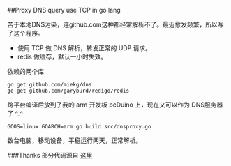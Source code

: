 ##Proxy DNS query use TCP in go lang

苦于本地DNS污染，连github.com这种都经常解析不了。最近愈发频繁，所以写了这个程序。

- 使用 TCP 做 DNS 解析，转发正常的 UDP 请求。
- redis 做缓存，默认一小时失效。

依赖的两个库

    go get github.com/miekg/dns
    go get github.com/garyburd/redigo/redis

跨平台编译后放到了我的 arm 开发板 pcDuino 上，现在又可以作为 DNS服务器 了 ^_^

    GOOS=linux GOARCH=arm go build src/dnsproxy.go

数台电脑，移动设备，平稳运行两天，正常解析。

###Thanks
部分代码源自 [这里](https://gist.github.com/mrluanma/3722792)
